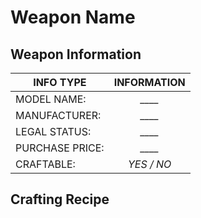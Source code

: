 # Weapon Name

## Weapon Information
| INFO TYPE  |  INFORMATION  |
| ------------- |:-------------:|
| MODEL NAME:   |*____*|
| MANUFACTURER: |*____*| 
| LEGAL STATUS:   |*____*|
| PURCHASE PRICE: |*____*|
| CRAFTABLE: |*YES / NO*|

## Crafting Recipe